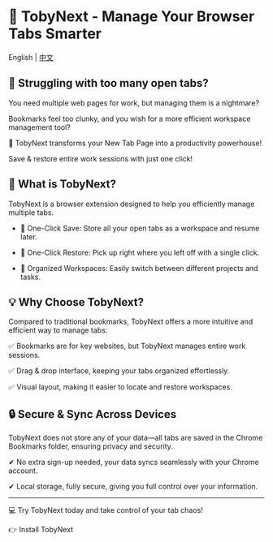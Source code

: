 # 📌 TobyNext - Manage Your Browser Tabs Smarter

English | [中文](./README-cn.md)

## 🌟 Struggling with too many open tabs?
You need multiple web pages for work, but managing them is a nightmare?

Bookmarks feel too clunky, and you wish for a more efficient workspace management tool?

🚀 TobyNext transforms your New Tab Page into a productivity powerhouse!

Save & restore entire work sessions with just one click!

## 🎯 What is TobyNext?
TobyNext is a browser extension designed to help you efficiently manage multiple tabs.

- 💾 One-Click Save: Store all your open tabs as a workspace and resume later.

- 🔄 One-Click Restore: Pick up right where you left off with a single click.

- 📂 Organized Workspaces: Easily switch between different projects and tasks.

## 💡 Why Choose TobyNext?
Compared to traditional bookmarks, TobyNext offers a more intuitive and efficient way to manage tabs:

✅ Bookmarks are for key websites, but TobyNext manages entire work sessions.

✅ Drag & drop interface, keeping your tabs organized effortlessly.

✅ Visual layout, making it easier to locate and restore workspaces.

## 🔒 Secure & Sync Across Devices
TobyNext does not store any of your data—all tabs are saved in the Chrome Bookmarks folder, ensuring privacy and security.

✔ No extra sign-up needed, your data syncs seamlessly with your Chrome account.

✔ Local storage, fully secure, giving you full control over your information.

---

💻 Try TobyNext today and take control of your tab chaos!

👉 Install TobyNext